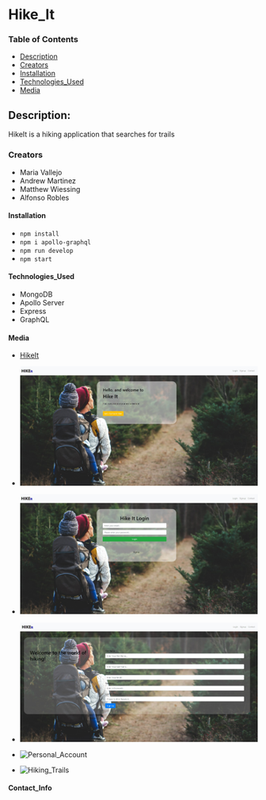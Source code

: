 # Hike_It

### Table of Contents

- [Description](#description)
- [Creators](#creators)
- [Installation](#installation)
- [Technologies_Used](#technologies_used)
- [Media](#media)

## Description:

HikeIt is a hiking application that searches for trails

### Creators

- Maria Vallejo
- Andrew Martinez
- Matthew Wiessing
- Alfonso Robles

#### Installation

- `npm install`
- `npm i apollo-graphql`
- `npm run develop`
- `npm start`

#### Technologies_Used

- MongoDB
- Apollo Server
- Express
- GraphQL

#### Media

- [HikeIt](https://hikeit2022.herokuapp.com/)

- ![Homepage](./client/public/assets/images/HomePage.jpg)
- ![Login](./client/public/assets/images/Login.jpg)
- ![Sign-up](./client/public/assets/images/SignUp.jpg)
- ![Personal_Account]()
- ![Hiking_Trails]()

#### Contact_Info
